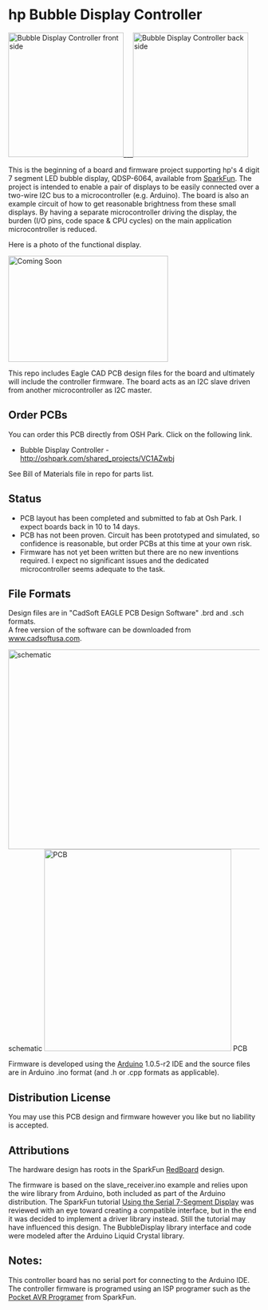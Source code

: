 # hp Bubble Display Controller  

<img src="https://raw2.github.com/uChip/BubbleDisplay/master/board_front.png" alt="Bubble Display Controller front side" height="250" width="231">___<img src="https://raw2.github.com/uChip/BubbleDisplay/master/board_back.png" alt="Bubble Display Controller back side" height="250" width="231">  

This is the beginning of a board and firmware project supporting hp's 4 digit 7 segment LED bubble display, QDSP-6064, available from [SparkFun](https://www.sparkfun.com/products/12710).  The project is intended to enable a pair of displays to be easily connected over a two-wire I2C bus to a microcontroller (e.g. Arduino).  The board is also an example circuit of how to get reasonable brightness from these small displays.  By having a separate microcontroller driving the display, the burden (I/O pins, code space & CPU cycles) on the main application microcontroller is reduced.


Here is a photo of the functional display.  

<img src="https://raw2.github.com/uChip/BubbleDisplay/master/board_front.jpg" alt="Coming Soon" height="213" width="320">  

This repo includes Eagle CAD PCB design files for the board and ultimately will include the controller firmware.  The board acts as an I2C slave driven from another microcontroller as I2C master.

## Order PCBs  

You can order this PCB directly from OSH Park.  Click on the following link.  
  * Bubble Display Controller - http://oshpark.com/shared_projects/VC1AZwbj  

See Bill of Materials file in repo for parts list.  

## Status  
  * PCB layout has been completed and submitted to fab at Osh Park.  I expect boards back in 10 to 14 days.
  * PCB has not been proven.  Circuit has been prototyped and simulated, so confidence is reasonable, but order PCBs at this time at your own risk.
  * Firmware has not yet been written but there are no new inventions required.  I expect no significant issues and the dedicated microcontroller seems adequate to the task.

## File Formats  

Design files are in "CadSoft EAGLE PCB Design Software" .brd and .sch formats.  
A free version of the software can be downloaded from www.cadsoftusa.com.  

<img src="https://raw.github.com/uChip/BubbleDisplay/master/BubbleDisplay_sch.PNG" alt="schematic" height="401" width="597">  
schematic  

<img src="https://raw.github.com/uChip/BubbleDisplay/master/BubbleDisplay_brd.PNG" alt="PCB" height="405" width="375">  
PCB   

Firmware is developed using the [Arduino](http://arduino.cc/) 1.0.5-r2 IDE and the source files are in Arduino .ino format (and .h or .cpp formats as applicable).

## Distribution License  

You may use this PCB design and firmware however you like but no liability is accepted.  

## Attributions

The hardware design has roots in the SparkFun [RedBoard](https://www.sparkfun.com/products/11575) design.  

The firmware is based on the slave_receiver.ino example and relies upon the wire library from Arduino, both included as part of the Arduino distribution.  The SparkFun tutorial [Using the Serial 7-Segment Display](https://learn.sparkfun.com/tutorials/using-the-serial-7-segment-display) was reviewed with an eye toward creating a compatible interface, but in the end it was decided to implement a driver library instead.  Still the tutorial may have influenced this design.  The BubbleDisplay library interface and code were modeled after the Arduino Liquid Crystal library.


## Notes:

This controller board has no serial port for connecting to the Arduino IDE.  The controller firmware is programed using an ISP programer such as the [Pocket AVR Programer](https://www.sparkfun.com/products/9825) from SparkFun.
